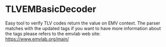 # TLVEMBasicDecoder

Easy tool to verify TLV codes return the value on EMV context. The parser matches with the updated tags if you want to have more information about the tags please refers to the emvlab web site: https://www.emvlab.org/main/
